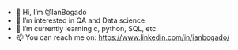 - 👋 Hi, I’m @IanBogado
- 👀 I’m interested in QA and Data science
- 🌱 I’m currently learning c, python, SQL, etc.
- 📫 You can reach me on: https://www.linkedin.com/in/ianbogado/

<!---
IanBogado/IanBogado is a ✨ special ✨ repository because its `README.md` (this file) appears on your GitHub profile.
You can click the Preview link to take a look at your changes.
--->
